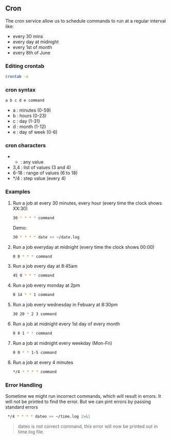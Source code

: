 ## Cron

The cron service allow us to schedule commands to run at a regular interval like:

- every 30 mins
- every day at midnight
- every 1st of month
- every 8th of June


### Editing crontab

```bash
crontab -e
```

### cron syntax

```bash
a b c d e command
```

- a : minutes     (0-59)
- b : hours       (0-23)
- c : day         (1-31)
- d : month       (1-12)
- e : day of week (0-6)


### cron characters

- *    : any value
- 3,4  : list of values   (3 and 4)
- 6-18 : range of values  (6 to 18)
- */4  : step value       (every 4)


### Examples

1. Run a job at every 30 minutes, every hour
   (every time the clock shows XX:30)

   ```bash
   30 * * * * command
   ```

   Demo:

   ```bash
   30 * * * * date >> ~/date.log
   ```


2. Run a job everyday at midnight
   (every time the clock shows 00:00)

   ```bash
   0 0 * * * command
   ```

3. Run a job every day at 8:45am

   ```bash
   45 8 * * * command
   ```

4. Run a job every monday at 2pm

   ```bash
   0 14 * * 1 command
   ```

5. Run a job every wednesday  in Febuary at 8:30pm

   ```bash
   30 20 * 2 3 command
   ```

6. Run a job at midnight every 1st day of every month

   ```bash
   0 0 1 * * command
   ```

7. Run a job at midnight every weekday (Mon-Fri)

   ```bash
   0 0 * * 1-5 command
   ```

8. Run a job at every 4 minutes

   ```bash
   */4 * * * * command
   ```


### Error Handling

Sometime we might run incorrect commands, which will result in errors. It will not be printed to find the error. But we can pint errors by passing standard errors

```bash
 */4 * * * * dateo >> ~/time.log 2>&1 
```

> dateo is not correct command, this error will now be printed out in time.log file.

